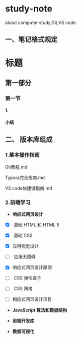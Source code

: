 # study-note
about computer study,Git,VS code.

## 一、笔记格式规定

# 标题

## 第一部分

### 第一节

#### 1.

**小结**

## 二、 版本库组成

### 1.基本操作指南

Git教程.md

Typora完全指南.md

VS code快捷键指南.md



### 2.前端学习

- **响应式网页设计**

- [x] ​	基础 HTML 和 HTML 5

- [x] ​	基础 CSS

- [x] ​	应用视觉设计

- [ ] ​	应用无障碍

- [x] ​	响应式网页设计原则

- [ ] ​	CSS 弹性盒子

- [ ] ​	CSS 网格

- [ ] ​	相应式网页设计项目



- **JavaScript 算法和数据结构**

- **前端开发库**

- **数据可视化**



​	

